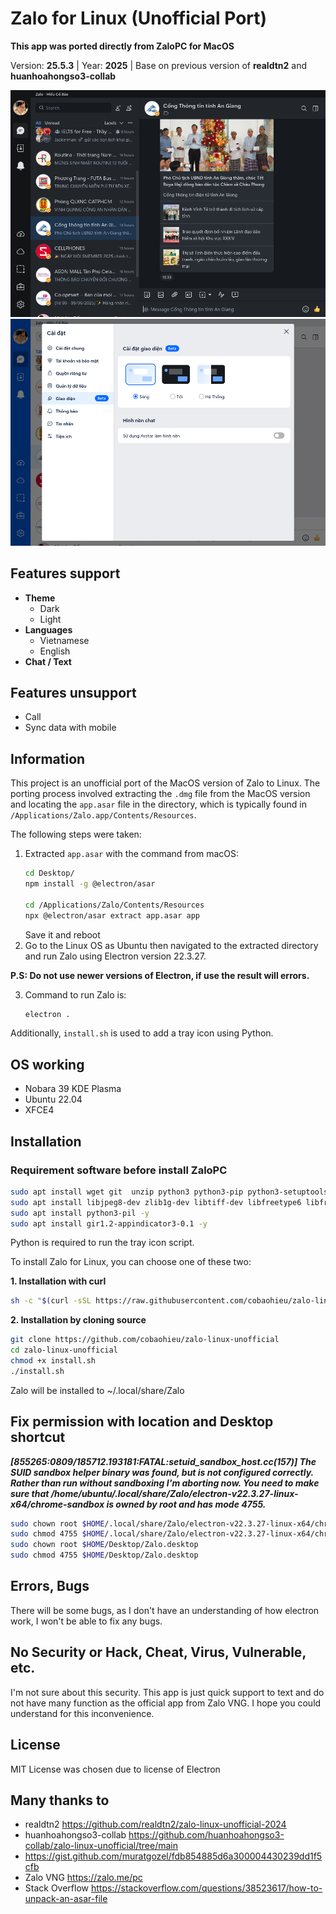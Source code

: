 # Zalo for Linux (Unofficial Port) 
**This app was ported directly from ZaloPC for MacOS**

Version: **25.5.3** | Year: **2025** | Base on previous version of **realdtn2** and **huanhoahongso3-collab**

![dark theme](https://raw.githubusercontent.com/cobaohieu/zalo-linux-unofficial/refs/heads/main/images/picture1.png)
![light theme](https://raw.githubusercontent.com/cobaohieu/zalo-linux-unofficial/refs/heads/main/images/picture2.png)

## Features support
- **Theme**
    - Dark
    - Light
- **Languages**
    - Vietnamese
    - English
- **Chat / Text**

## Features unsupport
- Call
- Sync data with mobile

## Information

This project is an unofficial port of the MacOS version of Zalo to Linux. The porting process involved extracting the `.dmg` file from the MacOS version and locating the `app.asar` file in the directory, which is typically found in `/Applications/Zalo.app/Contents/Resources`. 

The following steps were taken:
1. Extracted `app.asar` with the command from macOS:
    ```zsh on macOS
    cd Desktop/
    npm install -g @electron/asar
    
    cd /Applications/Zalo/Contents/Resources
    npx @electron/asar extract app.asar app
    ```
    Save it and reboot
2. Go to the Linux OS as Ubuntu then navigated to the extracted directory and run Zalo using Electron version 22.3.27.

**P.S: Do not use newer versions of Electron, if use the result will errors.**

3. Command to run Zalo is:
    ```bash
    electron .
    ```

Additionally, `install.sh` is used to add a tray icon using Python.


## OS working
- Nobara 39 KDE Plasma
- Ubuntu 22.04
- XFCE4


## Installation

### Requirement software before install ZaloPC

```bash
sudo apt install wget git  unzip python3 python3-pip python3-setuptools python3-dev -y
sudo apt install libjpeg8-dev zlib1g-dev libtiff-dev libfreetype6 libfreetype6-dev libwebp-dev libopenjp2-7-dev libopenjp2-7-dev libgtk-3-0 libnotify4 libjpeg8-dev zlib1g-dev libtiff-dev libfreetype6 libfreetype6-dev libwebp-dev libopenjp2-7-dev -y
sudo apt install python3-pil -y
sudo apt install gir1.2-appindicator3-0.1 -y
```

Python is required to run the tray icon script.

To install Zalo for Linux, you can choose one of these two:

**1. Installation with curl**

```bash
sh -c "$(curl -sSL https://raw.githubusercontent.com/cobaohieu/zalo-linux-unofficial/main/install_curl.sh)"
```

**2. Installation by cloning source**

```bash
git clone https://github.com/cobaohieu/zalo-linux-unofficial
cd zalo-linux-unofficial
chmod +x install.sh
./install.sh
```
Zalo will be installed to ~/.local/share/Zalo


## Fix permission with location and Desktop shortcut

***[855265:0809/185712.193181:FATAL:setuid_sandbox_host.cc(157)] The SUID sandbox helper binary was found, but is not configured correctly. Rather than run without sandboxing I'm aborting now. You need to make sure that /home/ubuntu/.local/share/Zalo/electron-v22.3.27-linux-x64/chrome-sandbox is owned by root and has mode 4755.***
```bash
sudo chown root $HOME/.local/share/Zalo/electron-v22.3.27-linux-x64/chrome-sandbox
sudo chmod 4755 $HOME/.local/share/Zalo/electron-v22.3.27-linux-x64/chrome-sandbox
sudo chown root $HOME/Desktop/Zalo.desktop
sudo chmod 4755 $HOME/Desktop/Zalo.desktop
```

## Errors, Bugs

There will be some bugs, as I don't have an understanding of how electron work, I won't be able to fix any bugs.

## No Security or Hack, Cheat, Virus, Vulnerable, etc.

I'm not sure about this security. This app is just quick support to text and do not have many function as the official app from Zalo VNG. I hope you could understand for this inconvenience.

## License

MIT License was chosen due to license of Electron

## Many thanks to

- realdtn2 https://github.com/realdtn2/zalo-linux-unofficial-2024
- huanhoahongso3-collab https://github.com/huanhoahongso3-collab/zalo-linux-unofficial/tree/main
- https://gist.github.com/muratgozel/fdb854885d6a300004430239dd1f5cfb
- Zalo VNG https://zalo.me/pc
- Stack Overflow https://stackoverflow.com/questions/38523617/how-to-unpack-an-asar-file
